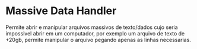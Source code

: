 # Massive Data Handler
 Permite abrir e manipular arquivos massivos de texto/dados cujo seria impossivel abrir em um computador, por exemplo um arquivo de texto de +20gb, permite manipular o arquivo pegando apenas as linhas necessarias.
